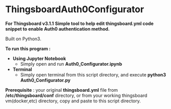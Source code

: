 # ThingsboardAuth0Configurator
**For Thingsboard v3.1.1**
**Simple tool to help edit thingsboard.yml code snippet to enable Auth0 authentication method.**

Built on Python3.

**To run this program :**
 - **Using Jupyter Notebook**
	 - Simply open and run **Auth0_Configurator.ipynb**
 - **Terminal**
	 -  Simply open terminal from this script directory, and execute **python3 Auth0_Configurator.py**

**Prerequisite** : your original **thingsboard.yml** file from **/etc/thingsboard/conf** directory, or from your working thingsboard vm(docker,etc) directory, copy and paste to this script directory.
